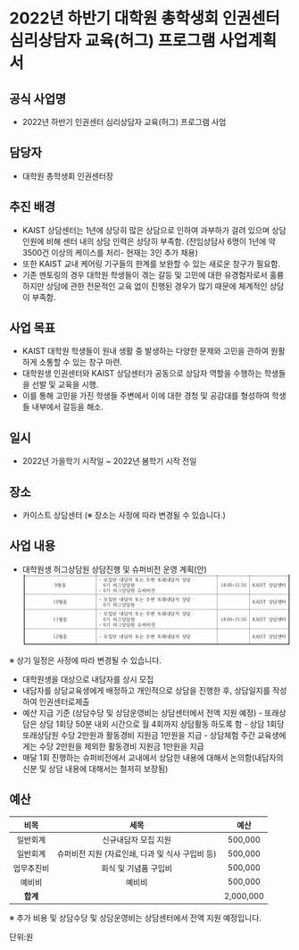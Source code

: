 2022년 하반기 대학원 총학생회 인권센터 심리상담자 교육(허그) 프로그램 사업계획서
===

## 공식 사업명
- 2022년 하반기 인권센터 심리상담자 교육(허그) 프로그램 사업

## 담당자
- 대학원 총학생회 인권센터장

## 추진 배경
- KAIST 상담센터는 1년에 상당히 많은 상담으로 인하여 과부하가 걸려 있으며 상담 인원에 비해 센터 내의 상담 인력은 상당히 부족함. (전임상담사 6명이 1년에 약 3500건 이상의 케이스를 처리- 현재는 3인 추가 채용)
- 또한 KAIST 교내 케어링 기구들의 한계를 보완할 수 있는 새로운 창구가 필요함. 
- 기존 멘토링의 경우 대학원 학생들이 겪는 갈등 및 고민에 대한 유경험자로서 훌륭하지만 상담에 관한 전문적인 교육 없이 진행된 경우가 많기 때문에 체계적인 상담이 부족함.

## 사업 목표
- KAIST 대학원 학생들이 원내 생활 중 발생하는 다양한 문제와 고민을 관하여 원활하게 소통할 수 있는 창구 마련.
- 대학원생 인권센터와 KAIST 상담센터가 공동으로 상담자 역할을 수행하는 학생들을 선발 및 교육을 시행. 
- 이를 통해 고민을 가진 학생들 주변에서 이에 대한 경청 및 공감대를 형성하여 학생들 내부에서 갈등을 해소.

## 일시
- 2022년 가을학기 시작일 ~ 2022년 봄학기 시작 전일

## 장소
- 카이스트 상담센터 (※ 장소는 사정에 따라 변경될 수 있습니다.)

## 사업 내용
- 대학원생 허그상담원 상담진행 및 슈퍼비전 운영 계획(안)
![슈퍼비전](../resource/슈퍼비전.png)

※ 상기 일정은 사정에 따라 변경될 수 있습니다.

- 대학원생을 대상으로 내담자를 상시 모집 
- 내담자를 상담교육생에게 배정하고 개인적으로 상담을 진행한 후, 상담일지를 작성하여 인권센터로제출
- 예산 지급 기준 (상담수당 및 상담운영비는 상담센터에서 전액 지원 예정)
		- 또래상담은 상담 1회당 50분 내외 시간으로 월 4회까지 상담활동 하도록 함 
		- 상담 1회당 또래상담원 수당 2만원과 활동경비 지원금 1만원을 지급 
		- 상담체험 주간 교육생에게는 수당 2만원을 제외한 활동경비 지원금 1만원을 지급
- 매달 1회 진행하는 슈퍼비전에서 교내에서 상담한 내용에 대해서 논의함(내담자의 신분 및 상담 내용에 대해서는 철저히 보장됨)


## 예산

|  **비목** |   **세목**   | **예산** |
|:----------:|:------------:|:--------:|
|일반회계  | 신규내담자 모집 지원 | 500,000 | (코로나로 인해 이전 상담원들이 상담을 진행할 수 있을지 확인 필요)
|일반회계  | 슈퍼비전 지원 (자료인쇄, 다과 및 식사 구입비 등) | 500,000 |
|업무추진비  | 회식 및 기념품 구입비 | 500,000 |
|예비비  | 예비비 | 500,000 |
|   **합계**  |              |    2,000,000    |


※ 추가 비용 및 상담수당 및 상담운영비는 상담센터에서 전액 지원 예정입니다.


단위:원
